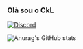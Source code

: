 ### Olà sou o CkL

[![Discord](https://img.shields.io/badge/Discord-7289DA?style=for-the-badge&logo=discord&logoColor=white)](https://discord.gg/Fb3zThgQ3g)


![Anurag's GitHub stats](https://github-readme-stats.vercel.app/api?username=rrxckl&show_icons=true&theme=radical)
